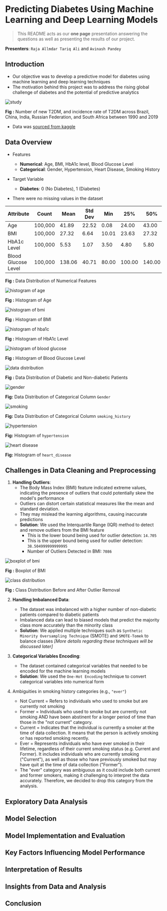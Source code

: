# Predicting Diabetes Using Machine Learning and Deep Learning Models

> This README acts as our **one page** presentation answering the questions as well as presenting the results of our project.

**Presenters**: `Raja Allmdar Tariq Ali` and `Avinash Pandey`

## Introduction
- Our objective was to develop a predictive model for diabetes using machine learning and deep learning techniques
- The motivation behind this project was to address the rising global challenge of diabetes and the potential of predictive analytics

![study](img/image0.png)

**Fig :** Number of new T2DM, and incidence rate of T2DM across Brazil, China, India, Russian Federation, and South Africa between 1990 and 2019
- Data was [sourced from kaggle](https://www.kaggle.com/datasets/iammustafatz/diabetes-prediction-dataset)

## Data Overview
- Features
  - **Numerical**: Age, BMI, HbA1c level, Blood Glucose Level
   - **Categorical**: Gender, Hypertension, Heart Disease, Smoking History

- Target Variable 
  - **Diabetes**: 0 (No Diabetes), 1 (Diabetes)
- There were no missing values in the dataset


| Attribute             | Count       | Mean       | Std Dev     | Min    | 25%    | 50%    | 75%    | Max     |
|-----------------------|-------------|------------|-------------|--------|--------|--------|--------|---------|
| Age                   | 100,000     | 41.89      | 22.52       | 0.08   | 24.00  | 43.00  | 60.00  | 80.00   |
| BMI                   | 100,000     | 27.32      | 6.64        | 10.01  | 23.63  | 27.32  | 29.58  | 95.69   |
| HbA1c Level           | 100,000     | 5.53       | 1.07        | 3.50   | 4.80   | 5.80   | 6.20   | 9.00    |
| Blood Glucose Level   | 100,000     | 138.06     | 40.71       | 80.00  | 100.00 | 140.00 | 159.00 | 300.00  |

**Fig :** Data Distribution of Numerical Features

![histogram of age](img/image.png)

**Fig :** Histogram of Age

![histogram of bmi](img/image2.png)

**Fig :** Histogram of BMI

![histogram of hba1c](img/image3.png)

**Fig :** Histogram of HbA1c Level

![histogram of blood glucose](img/image4.png)

**Fig :** Histogram of Blood Glucose Level

![data distribution](img/image5.png)

**Fig :** Data Distribution of Diabetic and Non-diabetic Patients

![gender](img/image8.png)

**Fig:** Data Distribution of Categorical Column `Gender`

![smoking](img/image9.png)

**Fig:** Data Distribution of Categorical Column `smoking_history`

![hypertension](img/image10.png)

**Fig:** Histogram of `hypertension`

![heart disease](img/image11.png)

**Fig:** Histogram of `heart_disease`



## Challenges in Data Cleaning and Preprocessing
1. **Handling Outliers**: 
   - The Body Mass Index (BMI) feature indicated extreme values, indicating the presence of outliers that could potentially skew the model's performance
   - Outliers can distort certain statistical measures like the mean and standard deviation.
   - They may mislead the learning algorithms, causing inaccurate predictions
   - **Solution**: We used the Interquartile Range (IQR) method to detect and remove outliers from the BMI feature
      - This is the lower bound being used for outlier detection: `14.705`
      - This is the upper bound being used for outlier detection: `38.504999999999995`
      - Number of Outliers Detected in BMI: `7086`


![boxplot of bmi](img/image6.png)

**Fig :** Boxplot of BMI

![class distribution](img/image7.png)

**Fig :** Class Distribution Before and After Outlier Removal

2. **Handling Imbalanced Data**:
   - The dataset was imbalanced with a higher number of non-diabetic patients compared to diabetic patients
   - Imbalanced data can lead to biased models that predict the majority class more accurately than the minority class
   - **Solution**: We applied multiple techniques such as `Synthetic Minority Oversampling Technique` (SMOTE) and  `SMOTE-Tomek` to balance classes *[More details regarding these techniques will be discussed later]*

3. **Categorical Variables Encoding**:
   - The dataset contained categorical variables that needed to be encoded for the machine learning models
   - **Solution**: We used the `One-Hot Encoding` technique to convert categorical variables into numerical form

4. Ambiguities in smoking history categories (e.g., `"ever"`)
    - Not Current = Refers to individuals who used to smoke but are currently not smoking
    - Former = Individuals who used to smoke but are currently not smoking AND have been abstinent for a longer period of time than those in the "not current" category.
    - Current = Indicates that the individual is currently a smoker at the time of data collection. It means that the person is actively smoking or has reported smoking recently.
    - Ever = Represents individuals who have ever smoked in their lifetime, regardless of their current smoking status (e.g. Current and Former). It includes individuals who are currently smoking ("Current"), as well as those who have previously smoked but may have quit at the time of data collection ("Former").
    - The "ever" category was ambiguous as it could include both current and former smokers, making it challenging to interpret the data accurately. Therefore, we decided to drop this category from the analysis.



## Exploratory Data Analysis


## Model Selection


## Model Implementation and Evaluation


## Key Factors Influencing Model Performance


## Interpretation of Results


## Insights from Data and Analysis


## Conclusion
